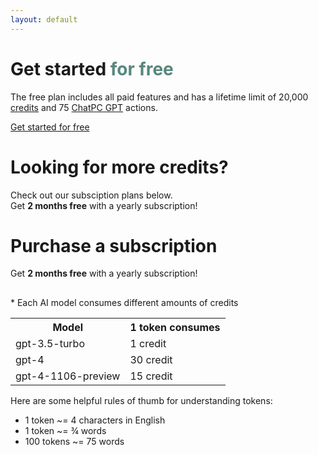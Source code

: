 ```yaml
---
layout: default
---
```


<div class="container">
  <getting-started-instructions>
    <div class="row align-items-center py-4">
      <div class="text-center">
        <h1 class="display-6 fw-bold mb-3">
          Get started <span style="color: #56877c;">for free</span>
        </h1>
      </div>
      <div class="col-md-8 offset-md-2 col-lg-6 offset-lg-3 text-center">
        <p class="fs-5 mb-5">
          The free plan includes all paid features and has a lifetime limit of 20,000 <a href="#what-is-a-credit">credits</a> and 75 <a href="https://chat.openai.com/g/g-611zFFIQR-chatpc-connect-with-macos" target="_blank">ChatPC GPT</a> actions.
        </p>
        <div class="d-grid gap-2 d-md-flex justify-content-md-center mb-5">
          <a class="btn btn-primary px-4 me-md-2" href="/docs/macos/getting-started/">Get started for free</a>
        </div>
      </div>
      <div class="text-center">
        <h1 class="display-6 fw-bold mb-3">
          Looking for more credits?
        </h1>
      </div>
      <div class="col-md-8 offset-md-2 col-lg-6 offset-lg-3 text-center">
        <p class="fs-5">
          Check out our subsciption plans below.<br/>Get <b>2 months free</b> with a yearly subscription!
        </p>
      </div>
    </div>
  </getting-started-instructions>

  <existing-user-instructions>
    <div class="row align-items-center py-4">
      <div class="text-center">
        <h1 class="display-6 fw-bold mb-3">
          Purchase a subscription
        </h1>
      </div>
      <div class="col-md-8 offset-md-2 col-lg-6 offset-lg-3 text-center">
        <p class="fs-5">
          Get <b>2 months free</b> with a yearly subscription!
        </p>
      </div>
    </div>
  </existing-user-instructions>

  <script async src="https://js.stripe.com/v3/pricing-table.js"></script>
  <div style="margin-bottom: 30px">
    <stripe-pricing-table
      pricing-table-id="prctbl_1NjsheD2JBiQZxokSpWULstH"
      publishable-key="pk_live_51NJTTND2JBiQZxokSKTb96ZTSoFpzpGwdj9thFtEmVI3NxBficMiv94UL8ZsbzWoXDr2RSIyDPUk29x52ENrlvmR00bR04qY5j">
    </stripe-pricing-table>
  </div>

  <p id="what-is-a-credit">
    * Each AI model consumes different amounts of credits
  </p>
  <table>
    <tr>
      <th>Model</th>
      <th>1 token consumes</th>
    </tr>
    <tr>
      <td>gpt-3.5-turbo</td>
      <td>1 credit</td>
    </tr>
    <tr>
      <td>gpt-4</td>
      <td>30 credit</td>
    </tr>
    <tr>
      <td>gpt-4-1106-preview</td>
      <td>15 credit</td>
    </tr>
  </table>
  <p>
    Here are some helpful rules of thumb for understanding tokens:
  </p>
  <ul>
    <li>1 token ~= 4 characters in English</li>
    <li>1 token ~= ¾ words</li>
    <li>100 tokens ~= 75 words</li>
  </ul>
  <script>
    const urlParams = new URLSearchParams(window.location.search);
    const customerEmail = urlParams.get("customer-email");
    if (customerEmail) {
      document.querySelector("getting-started-instructions").remove();
      const stripePricingTable = document.querySelector(
        "stripe-pricing-table"
      );
      stripePricingTable.setAttribute("customer-email", customerEmail);
    } else {
      document.querySelector("existing-user-instructions").remove();
    }
  </script>
</div>